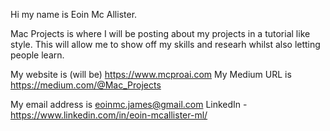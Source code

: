 Hi my name is Eoin Mc Allister. 

Mac Projects is where I will be posting about my projects in a tutorial like style. This will allow me to show off my skills and researh whilst also letting people learn.

My website is (will be) https://www.mcproai.com
My Medium URL is https://medium.com/@Mac_Projects

My email address is eoinmc.james@gmail.com
LinkedIn - https://www.linkedin.com/in/eoin-mcallister-ml/
